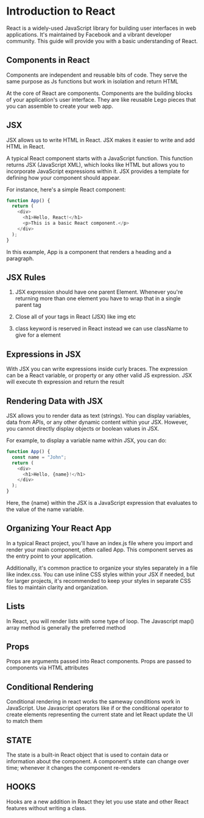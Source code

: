 # Introduction to React

React is a widely-used JavaScript library for building user interfaces in web applications. It's maintained by Facebook and a vibrant developer community. This guide will provide you with a basic understanding of React.

## Components in React

Components are independent and reusable bits of code. They serve the same purpose as Js functions but work in isolation and return HTML

At the core of React are components. Components are the building blocks of your application's user interface. They are like reusable Lego pieces that you can assemble to create your web app.

## JSX

JSX allows us to write HTML in React.
JSX makes it easier to write and add HTML in React.

A typical React component starts with a JavaScript function. This function returns JSX (JavaScript XML), which looks like HTML but allows you to incorporate JavaScript expressions within it. JSX provides a template for defining how your component should appear.

For instance, here's a simple React component:
```javascript
function App() {
  return (
    <div>
      <h1>Hello, React!</h1>
      <p>This is a basic React component.</p>
    </div>
  );
}
```
In this example, App is a component that renders a heading and a paragraph.

## JSX Rules

1. JSX expression should have one parent Element. Whenever you're returning more than one element you have to wrap that in a single parent tag

2. Close all of your tags in React (JSX) like img etc

3. class keyword is reserved in React instead we can use className to give for a element

## Expressions in JSX

With JSX you can write expressions inside curly braces. The expression can be a React variable, or property or any other valid JS expression. JSX will execute th expression and return the result

## Rendering Data with JSX

JSX allows you to render data as text (strings). You can display variables, data from APIs, or any other dynamic content within your JSX. However, you cannot directly display objects or boolean values in JSX.

For example, to display a variable name within JSX, you can do:

```javascript
function App() {
  const name = "John";
  return (
    <div>
      <h1>Hello, {name}!</h1>
    </div>
  );
}
```
Here, the {name} within the JSX is a JavaScript expression that evaluates to the value of the name variable.

## Organizing Your React App
In a typical React project, you'll have an index.js file where you import and render your main component, often called App. This component serves as the entry point to your application.

Additionally, it's common practice to organize your styles separately in a file like index.css. You can use inline CSS styles within your JSX if needed, but for larger projects, it's recommended to keep your styles in separate CSS files to maintain clarity and organization.

## Lists

In React, you will render lists with some type of loop. The Javascript map() array method is generally the preferred method

## Props

Props are arguments passed into React components. Props are passed to components via HTML attributes

## Conditional Rendering

Conditional rendering in react works the sameway conditions work in JavaScript. Use Javascript operators like if or the conditional operator to create elements representing the current state and let React update the UI to match them

## STATE

The state is a built-in React object that is used to contain data or information about the component. A component's state can change over time; whenever it changes the component re-renders

## HOOKS

Hooks are a new addition in React they let you use state and other React features without writing a class.
